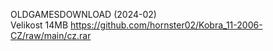 OLDGAMESDOWNLOAD (2024-02)
<br/>
Velikost 14MB https://github.com/hornster02/Kobra_11-2006-CZ/raw/main/cz.rar
